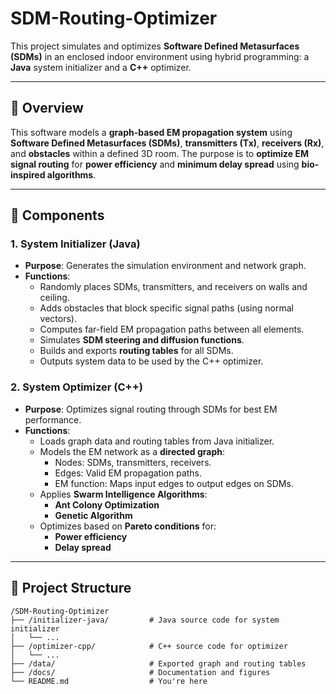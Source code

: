 # SDM-Routing-Optimizer

This project simulates and optimizes **Software Defined Metasurfaces (SDMs)** in an enclosed indoor environment using hybrid programming: a **Java** system initializer and a **C++** optimizer.

---

## 🧠 Overview

This software models a **graph-based EM propagation system** using **Software Defined Metasurfaces (SDMs)**, **transmitters (Tx)**, **receivers (Rx)**, and **obstacles** within a defined 3D room. The purpose is to **optimize EM signal routing** for **power efficiency** and **minimum delay spread** using **bio-inspired algorithms**.

---

## 🔧 Components

### 1. **System Initializer (Java)**
- **Purpose**: Generates the simulation environment and network graph.
- **Functions**:
  - Randomly places SDMs, transmitters, and receivers on walls and ceiling.
  - Adds obstacles that block specific signal paths (using normal vectors).
  - Computes far-field EM propagation paths between all elements.
  - Simulates **SDM steering and diffusion functions**.
  - Builds and exports **routing tables** for all SDMs.
  - Outputs system data to be used by the C++ optimizer.

### 2. **System Optimizer (C++)**
- **Purpose**: Optimizes signal routing through SDMs for best EM performance.
- **Functions**:
  - Loads graph data and routing tables from Java initializer.
  - Models the EM network as a **directed graph**:
    - Nodes: SDMs, transmitters, receivers.
    - Edges: Valid EM propagation paths.
    - EM function: Maps input edges to output edges on SDMs.
  - Applies **Swarm Intelligence Algorithms**:
    - **Ant Colony Optimization**
    - **Genetic Algorithm**
  - Optimizes based on **Pareto conditions** for:
    - **Power efficiency**
    - **Delay spread**

---

## 📁 Project Structure

```plaintext
/SDM-Routing-Optimizer
├── /initializer-java/         # Java source code for system initializer
│   └── ...
├── /optimizer-cpp/            # C++ source code for optimizer
│   └── ...
├── /data/                     # Exported graph and routing tables
├── /docs/                     # Documentation and figures
└── README.md                  # You're here
